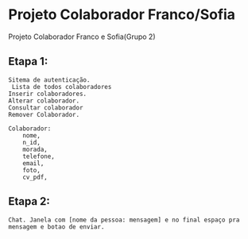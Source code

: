 # Projeto Colaborador Franco/Sofia
Projeto Colaborador Franco e Sofia(Grupo 2)

## Etapa 1: 
  	Sitema de autenticação.
 	 Lista de todos colaboradores
  	Inserir colaboradores.
  	Alterar colaborador.
  	Consultar colaborador
  	Remover Colaborador.

	Colaborador:
		nome,
		n_id,
		morada,
		telefone,
		email,
		foto,
		cv_pdf,


## Etapa 2: 
	Chat. Janela com [nome da pessoa: mensagem] e no final espaço pra mensagem e botao de enviar.

